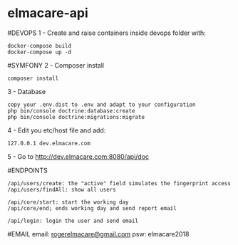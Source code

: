 # elmacare-api

#DEVOPS
1 - Create and raise containers inside devops folder with: 

    docker-compose build
    docker-compose up -d

#SYMFONY
2 - Composer install
    
    composer install
    
3 - Database
    
    copy your .env.dist to .env and adapt to your configuration
    php bin/console doctrine:database:create
    php bin/console doctrine:migrations:migrate
    
4 - Edit you etc/host file and add:

    127.0.0.1 dev.elmacare.com
    
5 - Go to http://dev.elmacare.com:8080/api/doc

#ENDPOINTS
    
    /api/users/create: the "active" field simulates the fingerprint access
    /api/users/findAll: show all users
    
    /api/core/start: start the working day
    /api/core/end; ends working day and send report email
    
    /api/login: login the user and send email
 
#EMAIL
    email: rogerelmacare@gmail.com
    psw: elmacare2018